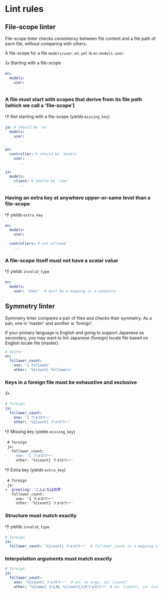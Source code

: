 Lint rules
==========

File-scope linter
-----------------

File-scope linter checks consistency between file content and a file path of each file, without comparing with others.

A file-scope for a file `models/user.en.yml` is `en.models.user`.

:+1: Starting with a file-scope

```yaml
en:
  models:
    user:
      ...
```

### A file must start with scopes that derive from its file path (which we call a 'file-scope')

:-1: Not starting with a file-scope (yields `missing_key`)

```yaml
ja: # should be `en`
  models:
    user:
      ...
```

```yaml
en:
  controller: # should be `models`
    user:
      ...
```

```yaml
ja:
  models:
    client: # should be `user`
      ...
```

### Having an extra key at anywhere upper-or-same level than a file-scope

:-1: yields `extra_key`

```yaml
en:
  models:
    user:
      ...
  controllers: # not allowed
    ...
```

### A file-scope itself must not have a scalar value

:-1: yields `invalid_type`

```yaml
en:
  models:
    user: 'User'  # must be a mapping or a sequence
```


Symmetry linter
---------------

Symmetry linter compares a pair of files and checks their symmetry.
As a pair, one is 'master' and another is 'foreign'.

If your primary language is English and going to support Japanese as secondary, you may want to lint Japanese (foreign) locale file based on English locale file (master).

```yaml
# master
en:
  follower_count:
    one: '1 follower'
    other: '%{count} followers'
```

### Keys in a foreign file must be exhaustive and exclusive

:+1:

```yaml
# foreign
ja:
  follower_count:
    one: '1 フォロワー'
    other: '%{count} フォロワー'
```

:-1: Missing key (yields `missing_key`)

```diff
 # foreign
 ja:
   follower_count:
-    one: '1 フォロワー'
     other: '%{count} フォロワー'
```

:-1: Extra key (yields `extra_key`)

```diff
 # foreign
 ja:
+  greeting: 'こんにちは世界'
   follower_count:
     one: '1 フォロワー'
     other: '%{count} フォロワー'
```

### Structure must match exactly

:-1: yields `invalid_type`

```yaml
# foreign
ja:
  follower_count: '%{count} フォロワー'  # follower_count is a mapping in `en` whereas here is a scalar
```

### Interpolation arguments must match exactly

```yaml
# foreign
ja:
  follower_count:
    one: '%{count} フォロワー'  # en: no args, ja: [count]
    other: '%{name} さん他、%{count}人のフォロワー' # en: [count], ja: [count, name]
```

